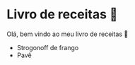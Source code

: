 # Livro de receitas :beer:
Olá, bem vindo ao meu livro de receitas :wave:

 - Strogonoff de frango
 - Pavê